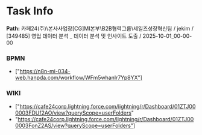 # Task Info

**Path:** 카페24(주)\본사사업장\[CG]MI본부\B2B협력그룹\세일즈성장혁신팀 / jekim / [349485] 영업 데이터 분석 _ 데이터 분석 및 인사이트 도출 / 2025-10-01_00-00-00

### BPMN
- ["https://n8n-mi-034-web.hanpda.com/workflow/WFm5whanlr7Yp8YX"]

### WIKI
- ["https://cafe24corp.lightning.force.com/lightning/r/Dashboard/01ZTJ000003FDUf2AO/view?queryScope=userFolders"
- "https://cafe24corp.lightning.force.com/lightning/r/Dashboard/01ZTJ000003FonZ2AS/view?queryScope=userFolders"]

